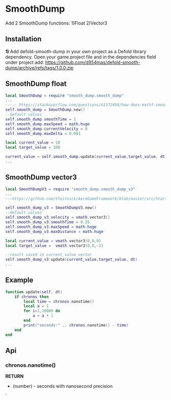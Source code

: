 # SmoothDump

Add 2 SmoothDump functions:
1)Float
2)Vector3

## Installation
__1)__ Add defold-smooth-dump in your own project as a Defold library dependency. Open your game.project file and in the dependencies field under project add:
https://github.com/d954mas/defold-smooth-dump/archive/refs/tags/1.0.0.zip

## SmoothDump float
```lua
local SmoothDump = require "smooth_dump.smooth_dump"
...
----- https://stackoverflow.com/questions/61372498/how-does-mathf-smoothdamp-work-what-is-it-algorithm
self.smooth_dump = SmoothDump.new()
--default values
self.smooth_dump.smoothTime = 1
self.smooth_dump.maxSpeed = math.huge
self.smooth_dump.currentVelocity = 0
self.smooth_dump.maxDelta = 0.001

local current_value = 10
local target_value = 100

current_value = self.smooth_dump:update(current_value,target_value, dt)
...
```

## SmoothDump vector3
```lua
local SmoothDumpV3 = require "smooth_dump.smooth_dump_v3"
...
---https://github.com/Sleitnick/AeroGameFramework/blob/master/src/StarterPlayer/StarterPlayerScripts/Aero/Modules/Smooth/SmoothDamp.lua

self.smooth_dump_v3 = SmoothDumpV3.new()
--default values
self.smooth_dump_v3.velocity = vmath.vector3()
self.smooth_dump_v3.smoothTime = 0.25
self.smooth_dump_v3.maxSpeed = math.huge
self.smooth_dump_v3.maxDistance = math.huge

local current_value = vmath.vector3(0,0,0)
local target_value =  vmath.vector3(0,0,-1)

--result saved in current_value vector
self.smooth_dump_v3:update(current_value,target_value, dt)
...
```

## Example
```lua
function update(self, dt)
	if chronos then
		local time = chronos.nanotime()
		local a = 1
		for i=1,10000 do
			a = a + 1
		end
		print("seconds:" .. chronos.nanotime() - time)
	end
end
```

## Api

### chronos.nanotime()

**RETURN**
* (number) - seconds with nanosecond precision

`
